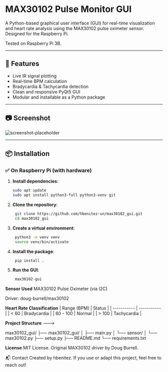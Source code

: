 # MAX30102 Pulse Monitor GUI

A Python-based graphical user interface (GUI) for real-time visualization and heart rate analysis using the MAX30102 pulse oximeter sensor.  
Designed for the Raspberry Pi.

Tested on Raspberry Pi 3B.

---

## 🚀 Features

- Live IR signal plotting
- Real-time BPM calculation
- Bradycardia & Tachycardia detection
- Clean and responsive PyQt5 GUI
- Modular and installable as a Python package

---

## 📷 Screenshot

![screenshot-placeholder](https://via.placeholder.com/600x300?text=MAX30102+GUI)

---

## 📦 Installation

### ✅ On Raspberry Pi (with hardware)

1. **Install dependencies**:
   ```bash
   sudo apt update
   sudo apt install python3-full python3-venv git

2. **Clone the repository**:
   ```bash
    git clone https://github.com/hbenitez-un/max30102_gui.git
    cd max30102_gui

3. **Create a virtual environment**:
   ```bash
    python3 -m venv venv
    source venv/bin/activate

4. **Install the package**:
   ```bash
    pip install .

5. **Run the GUI**:
   ```bash
    max30102-gui


**Sensor Used**
MAX30102 Pulse Oximeter (via I2C)

Driver: doug-burrell/max30102

**Heart Rate Classification**
| Range (BPM) | Status      |
| ----------- | ----------- |
| < 60        | Bradycardia |
| 60 - 100    | Normal      |
| > 100       | Tachycardia |


**Project Structure** --->

max30102_gui/
├── max30102_gui/
│   ├── main.py
│   └── sensor/
│       └── max30102.py
├── setup.py
├── README.md
└── requirements.txt

**License**
MIT License.
Original MAX30102 driver by Doug Burrell.

📬 Contact
Created by hbenitez.
If you use or adapt this project, feel free to reach out!








